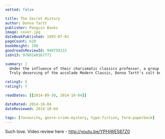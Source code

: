 ```yaml
---
vetted: false

title: The Secret History
author: Donna Tartt
publisher: Penguin Books
image: cover.jpg
dateBookPublished: 1993-07-01
pageCount: 629
bookHeight: 198
goodreadsReviewId: 940759223
isbn13: 9780140167771

summary: |
  Under the influence of their charismatic classics professor, a group of clever, eccentric misfits at an elite New England college discover a way of thinking and living that is a world away from the humdrum existence of their contemporaries. But when they go beyond the boundaries of normal morality their lives are changed profoundly and for ever.
  Truly deserving of the accolade Modern Classic, Donna Tartt's cult bestseller The Secret History is a remarkable achievement - both compelling and elegant, dramatic and playful.

rating5: 5
rating7: 7

readDates: [[2014-09-30, 2014-10-04]]

dateRated: 2014-10-04
dateReviewed: 2014-10-04

tags: [favourite, genre-crime-mystery, type-fiction, form-paperback]
---
```


Such love. Video review here - http://youtu.be/YPHjWE587Z0
